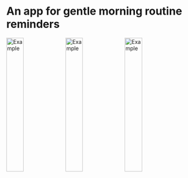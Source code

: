 <h1>An app for gentle morning routine reminders</h1>


<div class"mb-3">
  <img src="https://user-images.githubusercontent.com/62800476/95312486-cfe3a100-08b0-11eb-9fcc-26c5e051a6e2.png"  alt="Example" width="30%" height="30%">
  <img src="https://user-images.githubusercontent.com/62800476/95312457-c65a3900-08b0-11eb-8127-0d0b21324fc3.png"  alt="Example" width="30%" height="30%">
  <img src="https://user-images.githubusercontent.com/62800476/95312490-d114ce00-08b0-11eb-9d95-8d7cdd723928.png"  alt="Example" width="30%" height="30%">
</div>


